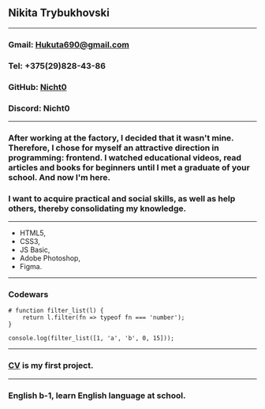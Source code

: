 
## Nikita Trybukhovski
***
### Gmail: [Hukuta690@gmail.com](Hukuta690@gmail.com)
### Tel: +375(29)828-43-86
### GitHub: [Nicht0](https://github.com/Nicht0)
### Discord: Nicht0
***
### After working at the factory, I decided that it wasn't mine. Therefore, I chose for myself an attractive direction in programming: frontend. I watched educational videos, read articles and books for beginners until I met a graduate of your school. And now I'm here.


### I want to acquire practical and social skills, as well as help others, thereby consolidating my knowledge.

***
* HTML5,
* CSS3,
* JS Basic,
* Adobe Photoshop,
* Figma.

***
### Codewars

```
# function filter_list(l) {
    return l.filter(fn => typeof fn === 'number');
}

console.log(filter_list([1, 'a', 'b', 0, 15]));
```

***
### [CV](https://nicht0.github.io/rsschool-cv/cv) is my first project.

***
### English b-1, learn English language at school.
